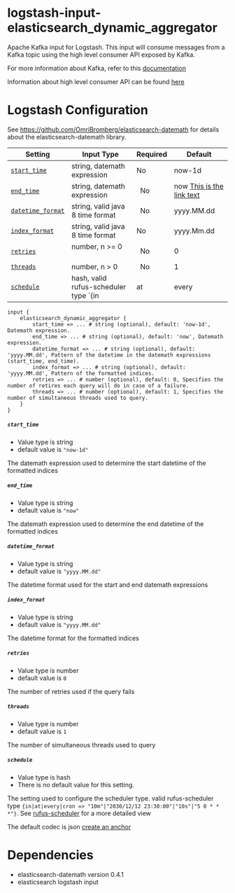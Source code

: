 logstash-input-elasticsearch_dynamic_aggregator
====================

Apache Kafka input for Logstash. This input will consume messages from a Kafka topic using the high level consumer API exposed by Kafka. 

For more information about Kafka, refer to this [documentation](http://kafka.apache.org/documentation.html) 

Information about high level consumer API can be found [here](http://kafka.apache.org/documentation.html#highlevelconsumerapi)

Logstash Configuration
====================

See https://github.com/OmriBromberg/elasticsearch-datemath for details about the elasticsearch-datemath library.

| Setting       | Input Type    | Required | Default |
| ------------- | ------------- | -------- | ------- |
| [`start_time`](#start_time)    | string, datemath expression        | No       |  now-1d |
| [`end_time`](#end_time)      | string, datemath expression |   No    |  now    [This is the link text](#headin)|
| [`datetime_format`](#datetime_format)| string, valid java 8 time format     |    No   | yyyy.MM.dd|
| [`index_format`](#index_format)   | string, valid java 8 time format        | No       |  yyyy.Mm.dd |
| [`retries`](#retries)      | number, n >= 0      |   No    |  0    |
| [`threads`](#threads) | number, n > 0     |    No   | 1|
| [`schedule`](#schedule)    | hash, valid rufus-scheduler type `{in|at|every|cron => x}`       | Yes       |   |


    input {
        elasticsearch_dynamic_aggregator {
            start_time => ... # string (optional), default: 'now-1d', Datemath expression.
            end_time => ... # string (optional), default: 'now', Datemath expression.
            datetime_format => ... # string (optional), default: 'yyyy.MM.dd', Pattern of the datetime in the datemath expressions (start_time, end_time).
            index_format => ... # string (optional), default: 'yyyy.MM.dd', Pattern of the formatted indices.
            retries => ... # number (optional), default: 0, Specifies the number of retires each query will do in case of a failure.
            threads => ... # number (optional), default: 1, Specifies the number of simultaneous threads used to query.
        }
    }
##### `start_time`
- Value type is string
- default value is `"now-1d"`

The datemath expression used to determine the start datetime of the formatted indices

##### `end_time`
- Value type is string
- default value is `"now"`

The datemath expression used to determine the end datetime of the formatted indices

##### `datetime_format`
- Value type is string
- default value is `"yyyy.MM.dd"`

The datetime format used for the start and end datemath expressions

##### `index_format`
- Value type is string
- default value is `"yyyy.MM.dd"`

The datetime format for the formatted indices

##### `retries`
- Value type is number
- default value is `0`

The number of retries used if the query fails

##### `threads`
- Value type is number
- default value is `1`

The number of simultaneous threads used to query

##### `schedule`
- Value type is hash
- There is no default value for this setting.

The setting used to configure the scheduler type. valid rufus-scheduler type `{in|at|every|cron => "10m"|"2030/12/12 23:30:00"|"10s"|"5 0 * * *"}`. See [rufus-scheduler](https://github.com/jmettraux/rufus-scheduler) for a more detailed view

The default codec is json 
[create an anchor](#Dependencies)

Dependencies
====================

* elasticsearch-datemath version 0.4.1
* elasticsearch logstash input
